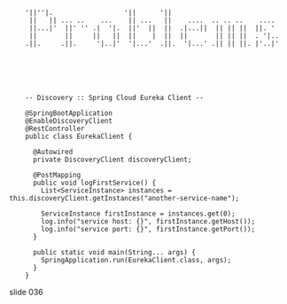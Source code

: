         '||''|.                  '||      '||
         ||   || ... ..    ...    || ...   ||    ....  .. .. ..    ....
         ||...|'  ||' '' .|  '|.  ||'  ||  ||  .|...||  || || ||  ||. '
         ||       ||     ||   ||  ||    |  ||  ||       || || ||  . '|..
        .||.     .||.     '|..|'  '|...'  .||.  '|...' .|| || ||. |'..|'






        -- Discovery :: Spring Cloud Eureka Client --

        @SpringBootApplication
        @EnableDiscoveryClient
        @RestController
        public class EurekaClient {

          @Autowired
          private DiscoveryClient discoveryClient;

          @PostMapping
          public void logFirstService() {
            List<ServiceInstance> instances = this.discoveryClient.getInstances("another-service-name");

            ServiceInstance firstInstance = instances.get(0);
            log.info("service host: {}", firstInstance.getHost());
            log.info("service port: {}", firstInstance.getPort());
          }

          public static void main(String... args) {
            SpringApplication.run(EurekaClient.class, args);
          }
        }
















































































slide 036
